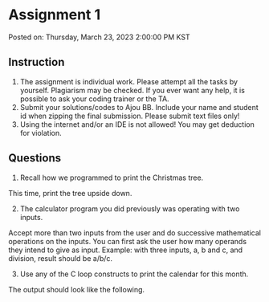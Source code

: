 # Assignment 1

Posted on: Thursday, March 23, 2023 2:00:00 PM KST

## Instruction

1. The assignment is individual work. Please attempt all the tasks by yourself. Plagiarism may be checked. If you ever want any help, it is possible to ask your coding trainer or the TA.
2. Submit your solutions/codes to Ajou BB. Include your name and student id when zipping the final submission. Please submit text files only!
3. Using the internet and/or an IDE is not allowed! You may get deduction for violation.

## Questions

1. Recall how we programmed to print the Christmas tree.

This time, print the tree upside down.

2. The calculator program you did previously was operating with two inputs.

Accept more than two inputs from the user and do successive mathematical operations on the inputs.
You can first ask the user how many operands they intend to give as input.
Example: with three inputs, a, b and c, and division, result should be a/b/c.

3. Use any of the C loop constructs to print the calendar for this month.

The output should look like the following.
